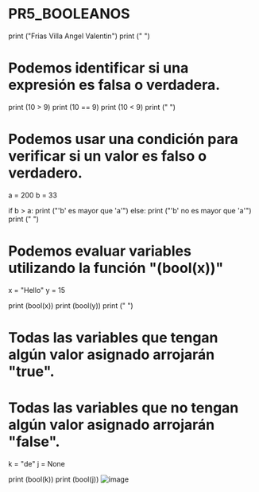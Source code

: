 # PR5_BOOLEANOS
print ("Frias Villa Angel Valentin")
print (" ")
# Podemos identificar si una expresión es falsa o verdadera.
print (10 > 9)
print (10 == 9)
print (10 < 9)
print (" ")

# Podemos usar una condición para verificar si un valor es falso o verdadero.
a = 200
b = 33

if b > a:
  print ("'b' es mayor que 'a'")
else:
  print ("'b' no es mayor que 'a'")
print (" ")

# Podemos evaluar variables utilizando la función "(bool(x))"
x = "Hello"
y = 15

print (bool(x))
print (bool(y))
print (" ")

# Todas las variables que tengan algún valor asignado arrojarán "true".
# Todas las variables que no tengan algún valor asignado arrojarán "false".
k = "de"
j = None

print (bool(k))
print (bool(j))
![image](https://github.com/user-attachments/assets/8e542658-84ed-45c1-a23b-c2220c1ad28b)
